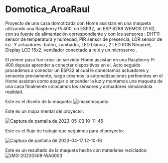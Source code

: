 # Domotica_AroaRaul
Proyecto de una casa domotizada con Home assistan en una maqueta utilizando una Raspberry Pi 400, un ESP32, un ESP 8266 WEMOS D1 R2, con su fuente de alimentación correspondiente y con los sensores : DHT11 sensor de temperatura y humedad, PIR sensor de presencia, LDR sensor de luz. Y actuadores: botón, zumbador, LED blanca , 2 LED RGB Neopixel, Display LCD 16x2, ventilador conectado a relé y un microservo .

El primer paso fue crear un servidor Home assistan en una Raspberry Pi 400 depués aprender a conectar dispositivos en el. Acto seguido procedimos a conectar un ESP32 al cual le conectamos actuadores y sensores previamente, luego creamos la automatizaciones pertinentes en el Home assistan como apagar o encender la luz y montamos una maqueta de una casa finalmente colocamos los sensores y actuadores simulandola realidad. 

Este es el diseño de la maqueta:
![imaxemaqueta](https://user-images.githubusercontent.com/129267301/235864697-89e3fb6c-2a39-4380-b7a2-5a052db431b0.png)

Este es un mapa mental del proyecto :


![Captura de pantalla de 2023-05-03 10-11-45](https://user-images.githubusercontent.com/129267301/235864930-ecb755f3-7d93-44ec-b1d6-9655352b6694.png)

Este es el flujo de trabajo que seguimos para el proyecto:

![Captura de pantalla de 2023-04-17 12-10-16](https://user-images.githubusercontent.com/129267301/235865127-b0a749e2-33ee-407a-bcd8-89ee2488dc0a.png)




Este es un resultado de la maqueta hecha con materiales reciclados:
![IMG-20230508-WA0003](https://user-images.githubusercontent.com/129267301/236804414-aeba9125-964d-46d4-89b0-9879fdeaf401.jpg)
